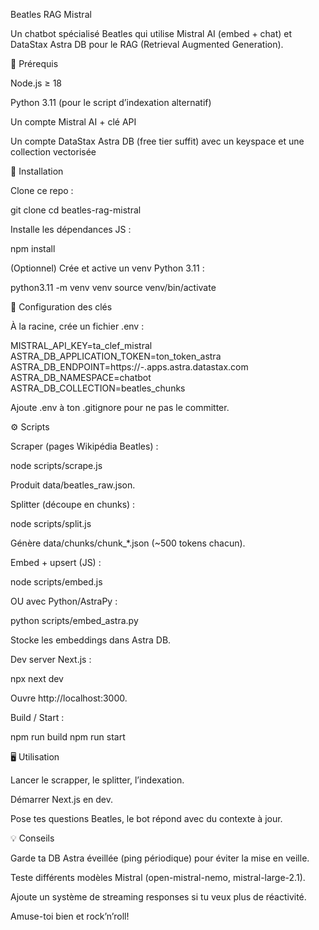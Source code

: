 Beatles RAG Mistral

Un chatbot spécialisé Beatles qui utilise Mistral AI (embed + chat) et DataStax Astra DB pour le RAG (Retrieval Augmented Generation).

🔧 Prérequis

Node.js ≥ 18

Python 3.11 (pour le script d’indexation alternatif)

Un compte Mistral AI + clé API

Un compte DataStax Astra DB (free tier suffit) avec un keyspace et une collection vectorisée

🚀 Installation

Clone ce repo :

git clone 
cd beatles-rag-mistral

Installe les dépendances JS :

npm install

(Optionnel) Crée et active un venv Python 3.11 :

python3.11 -m venv venv
source venv/bin/activate

🔑 Configuration des clés

À la racine, crée un fichier .env :

MISTRAL_API_KEY=ta_clef_mistral
ASTRA_DB_APPLICATION_TOKEN=ton_token_astra
ASTRA_DB_ENDPOINT=https://<DB-ID>-<REGION>.apps.astra.datastax.com
ASTRA_DB_NAMESPACE=chatbot
ASTRA_DB_COLLECTION=beatles_chunks

Ajoute .env à ton .gitignore pour ne pas le committer.

⚙️ Scripts

Scraper (pages Wikipédia Beatles) :

node scripts/scrape.js

Produit data/beatles_raw.json.

Splitter (découpe en chunks) :

node scripts/split.js

Génère data/chunks/chunk_*.json (~500 tokens chacun).

Embed + upsert (JS) :

node scripts/embed.js

OU avec Python/AstraPy :

python scripts/embed_astra.py

Stocke les embeddings dans Astra DB.

Dev server Next.js :

npx next dev

Ouvre http://localhost:3000.

Build / Start :

npm run build
npm run start

🖥️ Utilisation

Lancer le scrapper, le splitter, l’indexation.

Démarrer Next.js en dev.

Pose tes questions Beatles, le bot répond avec du contexte à jour.

💡 Conseils

Garde ta DB Astra éveillée (ping périodique) pour éviter la mise en veille.

Teste différents modèles Mistral (open-mistral-nemo, mistral-large-2.1).

Ajoute un système de streaming responses si tu veux plus de réactivité.

Amuse-toi bien et rock’n’roll!